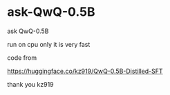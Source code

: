 # ask-QwQ-0.5B
ask QwQ-0.5B 




run on cpu only
it is very fast




code from

https://huggingface.co/kz919/QwQ-0.5B-Distilled-SFT

thank you kz919
